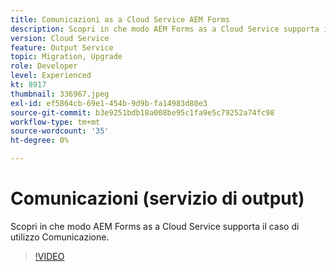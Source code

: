 ```yaml
---
title: Comunicazioni as a Cloud Service AEM Forms
description: Scopri in che modo AEM Forms as a Cloud Service supporta il caso d’uso Comunicazioni.
version: Cloud Service
feature: Output Service
topic: Migration, Upgrade
role: Developer
level: Experienced
kt: 8917
thumbnail: 336967.jpeg
exl-id: ef5864cb-69e1-454b-9d9b-fa14983d80e3
source-git-commit: b3e9251bdb18a008be95c1fa9e5c79252a74fc98
workflow-type: tm+mt
source-wordcount: '35'
ht-degree: 0%

---
```


# Comunicazioni (servizio di output)

Scopri in che modo AEM Forms as a Cloud Service supporta il caso di utilizzo Comunicazione.

>[!VIDEO](https://video.tv.adobe.com/v/336967?quality=12&learn=on)
